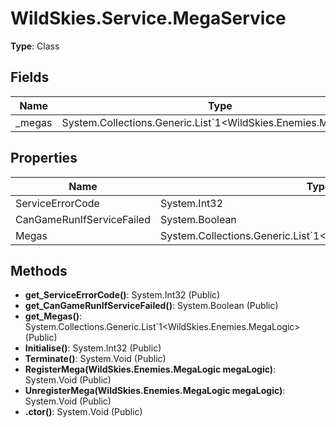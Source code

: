 ﻿# WildSkies.Service.MegaService

**Type**: Class

## Fields

| Name | Type | Access |
|------|------|--------|
| _megas | System.Collections.Generic.List`1<WildSkies.Enemies.MegaLogic> | Private |

## Properties

| Name | Type | Access |
|------|------|--------|
| ServiceErrorCode | System.Int32 | Public |
| CanGameRunIfServiceFailed | System.Boolean | Public |
| Megas | System.Collections.Generic.List`1<WildSkies.Enemies.MegaLogic> | Public |

## Methods

- **get_ServiceErrorCode()**: System.Int32 (Public)
- **get_CanGameRunIfServiceFailed()**: System.Boolean (Public)
- **get_Megas()**: System.Collections.Generic.List`1<WildSkies.Enemies.MegaLogic> (Public)
- **Initialise()**: System.Int32 (Public)
- **Terminate()**: System.Void (Public)
- **RegisterMega(WildSkies.Enemies.MegaLogic megaLogic)**: System.Void (Public)
- **UnregisterMega(WildSkies.Enemies.MegaLogic megaLogic)**: System.Void (Public)
- **.ctor()**: System.Void (Public)

